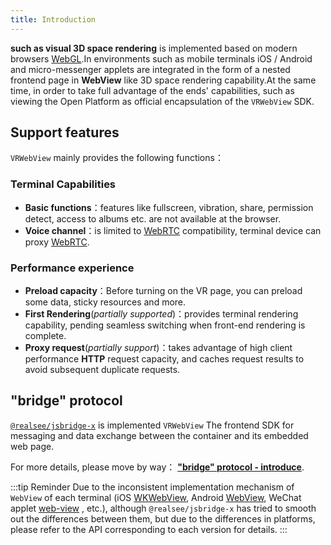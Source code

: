 ```yaml
---
title: Introduction
---
```


**such as visual 3D space rendering** is implemented based on modern browsers [WebGL](https://www.khronos.org/webgl/).In environments such as mobile terminals iOS / Android and micro-messenger applets are integrated in the form of a nested frontend page in **WebView** like 3D space rendering capability.At the same time, in order to take full advantage of the ends' capabilities, such as viewing the Open Platform as official encapsulation of the `VRWebView` SDK.

## Support features

`VRWebView` mainly provides the following functions：

### Terminal Capabilities

- **Basic functions**：features like fullscreen, vibration, share, permission detect, access to albums etc. are not available at the browser.
- **Voice channel**：is limited to [WebRTC](https://webrtc.org/) compatibility, terminal device can proxy [WebRTC](https://webrtc.org/).

### Performance experience

- **Preload capacity**：Before turning on the VR page, you can preload some data, sticky resources and more.
- **First Rendering**(_partially supported_)：provides terminal rendering capability, pending seamless switching when front-end rendering is complete.
- **Proxy request**(_partially support_)：takes advantage of high client performance **HTTP** request capacity, and caches request results to avoid subsequent duplicate requests.

## "bridge" protocol

[`@realsee/jsbridge-x`](https://www.npmjs.com/package/@realsee/jsbridge-x) is implemented `VRWebView` The frontend SDK for messaging and data exchange between the container and its embedded web page.

For more details, please move by way： **["bridge" protocol - introduce](/docs/webview/jsbridge/intro)**.

:::tip Reminder
Due to the inconsistent implementation mechanism of `WebView` of each terminal (iOS [WKWebView](https://developer.apple.com/documentation/webkit/wkwebview), Android [WebView](https://developer.android.com/reference/android/webkit/WebView), WeChat applet [web-view](https://developers.weixin.qq.com/miniprogram/dev/component/web-view.html) , etc.), although `@realsee/jsbridge-x` has tried to smooth out the differences between them, but due to the differences in platforms, please refer to the API corresponding to each version for details.
:::
